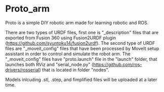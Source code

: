 # Proto_arm
Proto is a simple DIY robotic arm made for learning robotic and ROS.

There are two types of URDF files, first one is "_description" files that are exported from Fusion 360 using Fusion2URDF plugin 	(https://github.com/syuntoku14/fusion2urdf). The second type of URDF files are "_moveit_config" files that have been processed by MoveIt setup assistant in order to control and simulate the robot arm. The "_moveit_config" files have "proto.launch" file in the "launch" folder, that launches both RViz and "serial_node.py" (https://github.com/ros-drivers/rosserial) that is located in folder "nodes".

Models inlcuding .stl, .step, and fimplified files will be uploaded at a later time.
